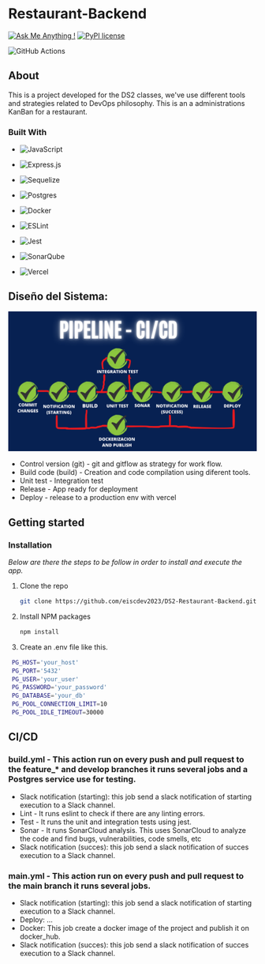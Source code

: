 # Restaurant-Backend
[![Ask Me Anything !](https://img.shields.io/badge/Ask%20me-anything-1abc9c.svg)](https://github.com/eiscdev2023/DS2-Restaurant-Backend) [![PyPI license](https://img.shields.io/pypi/l/ansicolortags.svg)](https://pypi.python.org/pypi/ansicolortags/) 

![GitHub Actions](https://img.shields.io/badge/github%20actions-%232671E5.svg?style=for-the-badge&logo=githubactions&logoColor=white)

## About
This is a project developed for the DS2 classes, we've use different tools and strategies related to DevOps philosophy.
This is an a administrations KanBan for a restaurant.

### Built With
-  ![JavaScript](https://img.shields.io/badge/javascript-%23323330.svg?style=for-the-badge&logo=javascript&logoColor=%23F7DF1E)

- ![Express.js](https://img.shields.io/badge/express.js-%23404d59.svg?style=for-the-badge&logo=express&logoColor=%2361DAFB) 

- ![Sequelize](https://img.shields.io/badge/Sequelize-52B0E7?style=for-the-badge&logo=Sequelize&logoColor=white)

- ![Postgres](https://img.shields.io/badge/postgres-%23316192.svg?style=for-the-badge&logo=postgresql&logoColor=white) 

- ![Docker](https://img.shields.io/badge/docker-%230db7ed.svg?style=for-the-badge&logo=docker&logoColor=white)

- ![ESLint](https://img.shields.io/badge/ESLint-4B3263?style=for-the-badge&logo=eslint&logoColor=white)

- ![Jest](https://img.shields.io/badge/-jest-%23C21325?style=for-the-badge&logo=jest&logoColor=white)

- ![SonarQube](https://img.shields.io/badge/SonarQube-black?style=for-the-badge&logo=sonarqube&logoColor=4E9BCD)
- ![Vercel](https://img.shields.io/badge/vercel-%23000000.svg?style=for-the-badge&logo=vercel&logoColor=white) 

## Diseño del Sistema: 
![](images/pipeline.png)

- Control version (git) - git and gitflow as strategy for work flow.
- Build code (build) - Creation and code compilation using diferent tools.
- Unit test - Integration test
- Release - App ready for deployment
- Deploy - release to a production env with vercel

## Getting started
### Installation

_Below are there the steps to be follow in order to install and execute the app._

1. Clone the repo
   ```sh
   git clone https://github.com/eiscdev2023/DS2-Restaurant-Backend.git
   ```
3. Install NPM packages
   ```sh
   npm install
   ```
4. Create an .env file like this.

 ```sh
  PG_HOST='your_host' 
  PG_PORT='5432'
  PG_USER='your_user'
  PG_PASSWORD='your_password'
  PG_DATABASE='your_db'
  PG_POOL_CONNECTION_LIMIT=10 
  PG_POOL_IDLE_TIMEOUT=30000 
```
  
## CI/CD
### build.yml - This action run on every push and pull request to the feature_* and develop branches it runs several jobs and a Postgres service use for testing.

- Slack notification (starting): this job send a slack notification of starting execution to a Slack channel. 
- Lint - It runs eslint to check if there are any linting errors.
- Test - It runs the unit and integration tests using jest.
- Sonar - It runs SonarCloud analysis. This uses SonarCloud to analyze the code and find bugs, vulnerabilities, code smells, etc
- Slack notification (succes): this job send a slack notification of succes execution to a Slack channel. 

### main.yml - This action run on every push and pull request to the main branch it runs several jobs.

- Slack notification (starting): this job send a slack notification of starting execution to a Slack channel. 
- Deploy: ...
- Docker: This job create a docker image of the project and publish it on docker_hub.
- Slack notification (succes): this job send a slack notification of succes execution to a Slack channel. 